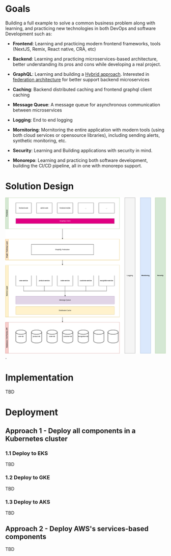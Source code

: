 # Goals

Building a full example to solve a common business problem along with learning, and practicing new technologies in both DevOps and software Development such as:

- **Frontend**: Learning and practicing modern frontend frameworks, tools (NextJS, Remix, React native, CRA, etc)

- **Backend**: Learning and practicing microservices-based architecture, better understanding its pros and cons while developing a real project.
- **GraphQL**: Learning and building a [Hybrid approach](https://www.howtographql.com/basics/3-big-picture/). Interested in [federation architecture](https://www.apollographql.com/docs/federation/) for better support backend microservices
- **Caching**: Backend distributed caching and frontend graphql client caching
- **Message Queue**: A message queue for asynchronous communication between microservices
- **Logging**: End to end logging
- **Mornitoring**: Mornitoring the entire application with modern tools (using both cloud services or opensource libraries), including sending alerts, synthetic monitoring, etc.
- **Security**: Learning and Building applications with security in mind.
- **Monorepo**: Learning and practicing both software development, building the CI/CD pipeline, all in one with monorepo support.

# Solution Design

![High level architecture overview](solution.drawio.png 'High level architecture overview').

# Implementation

TBD

# Deployment

## Approach 1 - Deploy all components in a Kubernetes cluster

### 1.1 Deploy to EKS

TBD

### 1.2 Deploy to GKE

TBD

### 1.3 Deploy to AKS

TBD

## Approach 2 - Deploy AWS's services-based components

TBD

